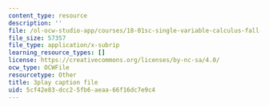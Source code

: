 ```yaml
---
content_type: resource
description: ''
file: /ol-ocw-studio-app/courses/18-01sc-single-variable-calculus-fall-2010/5cf42e83dcc25fb6aeaa66f16dc7e9c4_BGE3wb7H2PA.vtt
file_size: 57357
file_type: application/x-subrip
learning_resource_types: []
license: https://creativecommons.org/licenses/by-nc-sa/4.0/
ocw_type: OCWFile
resourcetype: Other
title: 3play caption file
uid: 5cf42e83-dcc2-5fb6-aeaa-66f16dc7e9c4
---
```

